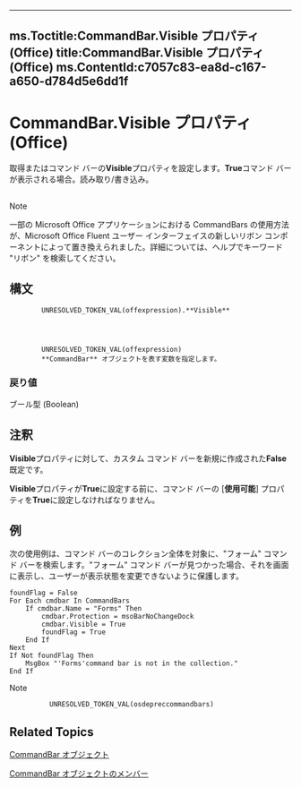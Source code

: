 

---
ms.Toctitle:CommandBar.Visible プロパティ (Office)
title:CommandBar.Visible プロパティ (Office)
ms.ContentId:c7057c83-ea8d-c167-a650-d784d5e6dd1f
---
# CommandBar.Visible プロパティ (Office)




取得またはコマンド バーの**Visible**プロパティを設定します。**True**コマンド バーが表示される場合。読み取り/書き込み。

## 

>[!NOTE]
>一部の Microsoft Office アプリケーションにおける CommandBars の使用方法が、Microsoft Office Fluent ユーザー インターフェイスの新しいリボン コンポーネントによって置き換えられました。詳細については、ヘルプでキーワード "リボン" を検索してください。





## 構文

            UNRESOLVED_TOKEN_VAL(offexpression).**Visible**




            UNRESOLVED_TOKEN_VAL(offexpression)
            **CommandBar** オブジェクトを表す変数を指定します。

### 戻り値
ブール型 (Boolean)





## 注釈
**Visible**プロパティに対して、カスタム コマンド バーを新規に作成された**False**既定です。



**Visible**プロパティが**True**に設定する前に、コマンド バーの [**使用可能**] プロパティを**True**に設定しなければなりません。



## 例
次の使用例は、コマンド バーのコレクション全体を対象に、"フォーム" コマンド バーを検索します。"フォーム" コマンド バーが見つかった場合、それを画面に表示し、ユーザーが表示状態を変更できないように保護します。

```vba
foundFlag = False  
For Each cmdbar In CommandBars 
    If cmdbar.Name = "Forms" Then 
        cmdbar.Protection = msoBarNoChangeDock 
        cmdbar.Visible = True  
        foundFlag = True  
    End If 
Next 
If Not foundFlag Then 
    MsgBox "'Forms'command bar is not in the collection." 
End If
```




>[!NOTE]
>
              UNRESOLVED_TOKEN_VAL(osdepreccommandbars)
            





## Related Topics

[CommandBar オブジェクト](78603954-40aa-64cb-c407-2e0820d65231.md)

[CommandBar オブジェクトのメンバー](e3756e7e-56a8-33a4-722f-640e5cc69b6d.md)




